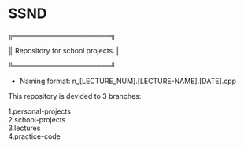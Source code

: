 # SSND
╔════════════════════╗ 

║ Repository for school projects.║ 

╚════════════════════╝



- Naming format: n_[LECTURE_NUM].[LECTURE-NAME].[DATE].cpp


This repository is devided to 3 branches:
 
1.personal-projects  
2.school-projects  
3.lectures  
4.practice-code  

